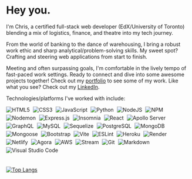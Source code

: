 # Hey you.

I'm Chris, a certified full-stack web developer (EdX/University of Toronto) blending a mix of logistics, finance, and theatre into my tech journey.

From the world of banking to the dance of warehousing, I bring a robust work ethic and sharp analytical/problem-solving skills. My sweet spot? Crafting and steering web applications from start to finish.

Meeting and often surpassing goals, I'm comfortable in the lively tempo of fast-paced work settings. Ready to connect and dive into some awesome projects together! Check out my [portfolio](<http://chrisgodinho.com/>) to see some of my work. Like what you see? Check out my [LinkedIn](<https://www.linkedin.com/in/cristianobgodinho/>).

Technologies/platforms I've worked with include:

<div>
<img alt="HTML5" style="margin-right: 1%; margin-bottom: 1%" src="https://img.shields.io/badge/HTML5-grey?style=for-the-badge&logo=html5&logoColor=E34F26">
<img alt="CSS3" style="margin-right: 1%; margin-bottom: 1%" src="https://img.shields.io/badge/CSS3-grey?style=for-the-badge&logo=css3&logoColor=1572B6">
<img alt="JavaScript" style="margin-right: 1%; margin-bottom: 1%" src="https://img.shields.io/badge/JavaScript-grey?style=for-the-badge&logo=javascript">
<img alt="Python" style="margin-right: 1%; margin-bottom: 1%" src="https://img.shields.io/badge/Python-grey?style=for-the-badge&logo=python&logoColor=3776AB">
<img alt="NodeJS" style="margin-right: 1%; margin-bottom: 1%" src="https://img.shields.io/badge/node.js-grey?style=for-the-badge&logo=node.js&logoColor=339933">
<img alt="NPM" style="margin-right: 1%; margin-bottom: 1%" src="https://img.shields.io/badge/NPM-grey?style=for-the-badge&logo=npm&logoColor=CB3837">
<img alt="Nodemon" style="margin-right: 1%; margin-bottom: 1%" src="https://img.shields.io/badge/Nodemon-grey?style=for-the-badge&logo=nodemon&logoColor=76D04B">
<img alt="Express.js" style="margin-right: 1%; margin-bottom: 1%" src="https://img.shields.io/badge/express.js-grey?style=for-the-badge&logo=express&logoColor=000000">
<img alt="Insomnia" style="margin-right: 1%; margin-bottom: 1%" src="https://img.shields.io/badge/Insomnia-grey?style=for-the-badge&logo=insomnia&logoColor=4000BF">
<img alt="React" style="margin-right: 1%; margin-bottom: 1%" src="https://img.shields.io/badge/React-grey?style=for-the-badge&logo=react&logoColor=61DAFB">
<img alt="Apollo Server" style="margin-right: 1%; margin-bottom: 1%" src="https://img.shields.io/badge/apollo-grey?style=for-the-badge&logo=apollo-graphql&logoColor=311C87">
<img alt="GraphQL" style="margin-right: 1%; margin-bottom: 1%" src="https://img.shields.io/badge/graphql-grey?style=for-the-badge&logo=graphql&logoColor=E10098">
<img alt="MySQL" style="margin-right: 1%; margin-bottom: 1%" src="https://img.shields.io/badge/mysql-grey?style=for-the-badge&logo=mysql&logoColor=4479A1">
<img alt="Sequelize" style="margin-right: 1%; margin-bottom: 1%" src="https://img.shields.io/badge/sequelize-grey?style=for-the-badge&logo=sequelize&logoColor=52B0E7">
<img alt="PostgreSQL" style="margin-right: 1%; margin-bottom: 1%" src="https://img.shields.io/badge/PostgreSQL-grey?style=for-the-badge&logo=postgresql&logoColor=4169E1">
<img alt="MongoDB" style="margin-right: 1%; margin-bottom: 1%" src="https://img.shields.io/badge/mongodb-grey?style=for-the-badge&logo=mongodb&logoColor=47A248">
<img alt="Mongoose" style="margin-right: 1%; margin-bottom: 1%" src="https://img.shields.io/badge/mongoose-grey?style=for-the-badge&logo=mongoose&logoColor=880000">
<img alt="Bootstrap" style="margin-right: 1%; margin-bottom: 1%" src="https://img.shields.io/badge/Bootstrap-grey?style=for-the-badge&logo=bootstrap&logoColor=7952B3">
<img alt="Vite" style="margin-right: 1%; margin-bottom: 1%" src="https://img.shields.io/badge/vite-grey?style=for-the-badge&logo=vite&logoColor=646CFF">
<img alt="ESLint" style="margin-right: 1%; margin-bottom: 1%" src="https://img.shields.io/badge/ESLint-grey?style=for-the-badge&logo=eslint&logoColor=4B32C3">
<img alt="Heroku" style="margin-right: 1%; margin-bottom: 1%" src="https://img.shields.io/badge/Heroku-grey?style=for-the-badge&logo=heroku&logoColor=430098">
<img alt="Render" style="margin-right: 1%; margin-bottom: 1%" src="https://img.shields.io/badge/Render-grey?style=for-the-badge&logo=render&logoColor=46E3B7">
<img alt="Netlify" style="margin-right: 1%; margin-bottom: 1%" src="https://img.shields.io/badge/Netlify-grey?style=for-the-badge&logo=netlify&logoColor=00C7B7">
<img alt="Agora" style="margin-right: 1%; margin-bottom: 1%" src="https://img.shields.io/badge/agora-grey?style=for-the-badge&logo=agora&logoColor=099DFD">
<img alt="AWS" style="margin-right: 1%; margin-bottom: 1%" src="https://img.shields.io/badge/AWS-grey?style=for-the-badge&logo=amazon-aws&logoColor=4B32C3">
<img alt="Stream" style="margin-right: 1%; margin-bottom: 1%" src="https://img.shields.io/badge/stream-grey?style=for-the-badge&logo=streamlit&logoColor=008CDD">
<img alt="Git" style="margin-right: 1%; margin-bottom: 1%" src="https://img.shields.io/badge/Git-grey?style=for-the-badge&logo=git&logoColor=F05032">
<img alt="Markdown" style="margin-right: 1%; margin-bottom: 1%" src="https://img.shields.io/badge/Markdown-grey?style=for-the-badge&logo=markdown&logoColor=000000">
<img alt="Visual Studio Code" style="margin-right: 1%; margin-bottom: 1%" src="https://img.shields.io/badge/Visual_Studio_Code-grey?style=for-the-badge&logo=visual-studio-code&logoColor=007ACC">
</div>

<br />

[![Top Langs](https://github-readme-stats.vercel.app/api/top-langs/?username=chris-godinho&layout=compact&theme=vision-friendly-dark)](https://github.com/anuraghazra/github-readme-stats)